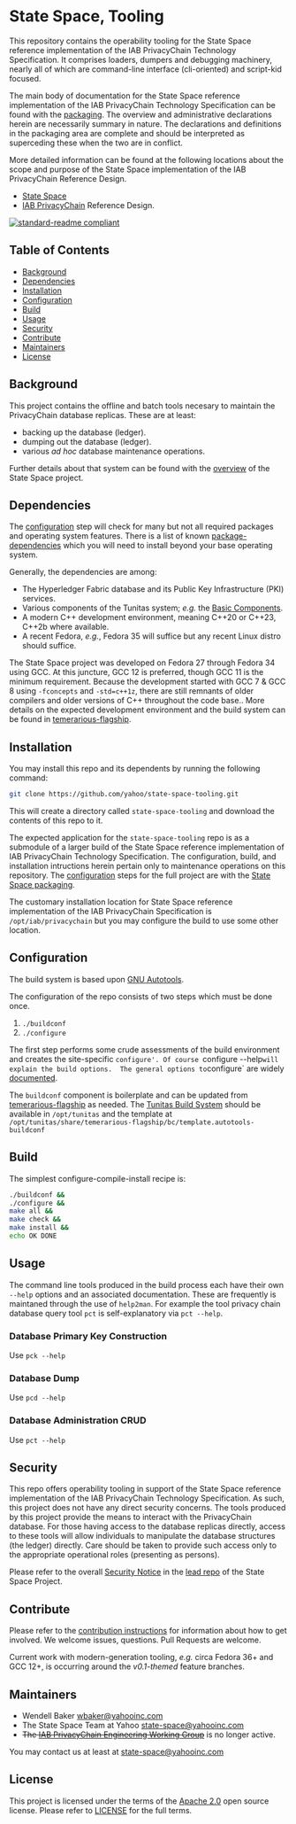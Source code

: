 # State Space, Tooling

This repository contains the operability tooling for the State Space reference implementation of the IAB PrivacyChain Technology Specification.
It comprises loaders, dumpers and debugging machinery, nearly all of which are command-line interface (cli-oriented) and script-kid focused.

The main body of documentation for the State Space reference implementation of the IAB PrivacyChain Technology Specification can be found with the [packaging](https://github.com/yahoo/state-space-packaging]).  The overview and administrative declarations herein are necessarily summary in nature. The declarations and definitions in the packaging area are complete and should be interpreted as superceding these when the two are in conflict.

More detailed information can be found at the following locations
about the scope and purpose of the State Space implementation of the IAB PrivacyChain Reference Design.
* [State Space](https://github.com/yahoo/state-space-packaging)
* [IAB PrivacyChain](https://github.com/InteractiveAdvertisingBureau/PrivacyChain/blob/master/README.md) Reference Design.

[![standard-readme compliant](https://img.shields.io/badge/readme%20style-standard-brightgreen.svg?style=flat-square)](https://github.com/RichardLitt/standard-readme)

## Table of Contents

- [Background](#background)
- [Dependencies](#dependencies)
- [Installation](#installation)
- [Configuration](#configuration)
- [Build](#build)
- [Usage](#usage)
- [Security](#security)
- [Contribute](#contribute)
- [Maintainers](#maintainers)
- [License](#license)

## Background

This project contains the offline and batch tools necesary to maintain the PrivacyChain database replicas.  These are at least:
* backing up the database (ledger).
* dumping out the database (ledger).
* various <em>ad hoc</em> database maintenance operations.

Further details about that system can be found with the [overview](https://github.com/yahoo/state-space-packaging]) of the State Space project.

## Dependencies

The [configuration](#configuration) step will check for many but not all required packages and operating system features.  There is a list of known [package-dependencies](https://github.com/yahoo/state-space-tooling/blob/master/PACKAGES.md) which you will need to install beyond your base operating system.

Generally, the dependencies are among:
- The Hyperledger Fabric database and its Public Key Infrastructure (PKI) services.
- Various components of the Tunitas system; <em>e.g.</em> the [Basic Components](https://github.com/yahoo/tunitas-basic).
- A modern C++ development environment, meaning C++20 or C++23, C++2b where available.
- A recent Fedora, <em>e.g.</em>, Fedora 35 will suffice but any recent Linux distro should suffice.

The State Space project was developed on Fedora 27 through Fedora 34 using GCC.  At this juncture, GCC 12 is preferred, though GCC 11 is the minimum requirement.  Because the development started with GCC 7 &amp; GCC 8 using `-fconcepts` and `-std=c++1z`, there are still remnants of older compilers and older versions of C++ throughout the code base..  More details on the expected development environment and the build system can be found in [temerarious-flagship](https://github.com/yahoo/temerarious-flagship/blob/master/README.md).

## Installation

You may install this repo and its dependents by running the following command:

``` bash
git clone https://github.com/yahoo/state-space-tooling.git
```

This will create a directory called `state-space-tooling` and download the contents of this repo to it.

The expected application for the `state-space-tooling` repo is as a submodule of a larger build of the State Space reference implementation of IAB PrivacyChain Technology Specification.  The configuration, build, and installation intructions herein pertain only to maintenance operations on this repository.  The [configuration](https://github.com/yahoo/state-space-packaging/blob/master/README.md#Configuration) steps for the full project are with the [State Space packaging](https://github.com/yahoo/state-space-packaging).

The customary installation location for State Space reference implementation of the IAB PrivacyChain Specification is `/opt/iab/privacychain` but you may configure the build to use some other location.

## Configuration

The build system is based upon [GNU Autotools](https://www.gnu.org/software/automake/manual/html_node/index.html).

The configuration of the repo consists of two steps which must be done once.
1. `./buildconf`
2. `./configure`

The first step performs some crude assessments of the build environment and creates the site-specific `configure'. Of course `configure --help` will explain the build options.  The general options to `configure` are widely [documented](https://www.gnu.org/prep/standards/html_node/Configuration.html).

The `buildconf` component is boilerplate and can be updated from [temerarious-flagship](https://github.com/yahoo/temerarious-flagship/blob/master/bc/template.autotools-buildconf) as needed.  The [Tunitas Build System](https://github.com/yahoo/temerarious-flagship) should be available in `/opt/tunitas` and the template at `/opt/tunitas/share/temerarious-flagship/bc/template.autotools-buildconf`

## Build

The simplest configure-compile-install recipe is:

``` bash
./buildconf &&
./configure &&
make all &&
make check &&
make install &&
echo OK DONE
```

## Usage

The command line tools produced in the build process each have their own `--help` options and an associated documentation.  These are frequently is maintaned through the use of `help2man`.  For example the tool privacy chain database query tool `pct` is self-explanatory via `pct --help`.


### Database Primary Key Construction

Use `pck --help`

### Database Dump

Use `pcd --help`

### Database Administration CRUD

Use `pct --help`

## Security

This repo offers operability tooling in support of the State Space reference implementation of the IAB PrivacyChain Technology Specification. As such, this project does not have any direct security concerns.  The tools produced by this project provide the means to interact with the PrivacyChain database.  For those having access to the database replicas directly, access to these tools will allow individuals to manipulate the database structures (the ledger) directly.  Care should be taken to provide such access only to the appropriate operational roles (presenting as persons).

Please refer to the overall [Security Notice](https://github.com/yahoo/state-space-packaging/blob/master/README.md#Security) in the [lead repo](https://github.com/yahoo/state-space-packaging) of the State Space Project.

## Contribute

Please refer to the [contribution instructions](Contributing.md) for information about how to get involved. We welcome issues, questions. Pull Requests are welcome.

Current work with modern-generation tooling, <em>e.g.</em> circa Fedora 36+ and GCC 12+, is occurring around the <em>v0.1-themed</em> feature branches.
## Maintainers
- Wendell Baker <wbaker@yahooinc.com>
- The State Space Team at Yahoo <state-space@yahooinc.com>
- <strike>The [IAB PrivacyChain Engineering Working Group](https://iabtechlab.com/working-groups/blockchain-working-group/)</strike> is no longer active.

You may contact us at least at <state-space@yahooinc.com>

## License

This project is licensed under the terms of the [Apache 2.0](LICENSE-Apache-2.0) open source license. Please refer to [LICENSE](LICENSE) for the full terms.
